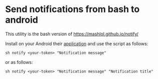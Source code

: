 # Send notifications from bash to android
This utility is the bash version of https://mashlol.github.io/notify/

Install on your Android their [application](https://play.google.com/store/apps/details?id=com.kevinbedi.notify) and use the script as follows:

    sh notify <your-token> "Notification message"

or as follows:

    sh notify <your-token> "Notification message" "Notification title"
